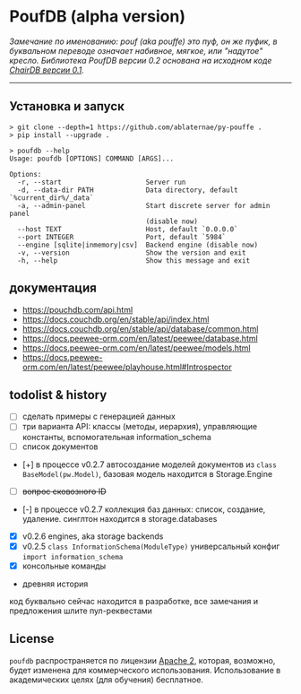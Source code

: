 # PoufDB (alpha version)

_Замечание по именованию: pouf (aka pouffe) это пуф, он же пуфик, в буквальном переводе означает
набивное, мягкое, или "надутое" кресло. Библиотека PoufDB версии 0.2 основана на исходном коде
[ChairDB версии 0.1](https://github.com/marten-de-vries/chairdb/blob/5cd64c7b58eef960a434da672e72c9b73e576283/chairdb/server/__init__.py#L21)._

-----

## Установка и запуск

```console
> git clone --depth=1 https://github.com/ablaternae/py-pouffe .
> pip install --upgrade .
```
```console
> poufdb --help
Usage: poufdb [OPTIONS] COMMAND [ARGS]...

Options:
  -r, --start                     Server run
  -d, --data-dir PATH             Data directory, default `%current_dir%/_data`
  -a, --admin-panel               Start discrete server for admin panel
                                  (disable now)
  --host TEXT                     Host, default `0.0.0.0`
  --port INTEGER                  Port, default `5984`
  --engine [sqlite|inmemory|csv]  Backend engine (disable now)
  -v, --version                   Show the version and exit
  -h, --help                      Show this message and exit
```

## документация

* https://pouchdb.com/api.html
* https://docs.couchdb.org/en/stable/api/index.html
* https://docs.couchdb.org/en/stable/api/database/common.html
* https://docs.peewee-orm.com/en/latest/peewee/database.html
* https://docs.peewee-orm.com/en/latest/peewee/models.html
* https://docs.peewee-orm.com/en/latest/peewee/playhouse.html#Introspector

## todolist & history

* [ ] сделать примеры с генерацией данных
* [ ] три варианта API: классы (методы, иерархия), управляющие константы, вспомогательная information_schema
* [ ] список документов
* [+] в процессе v0.2.7 автосоздание моделей документов из `class BaseModel(pw.Model)`, базовая модель находится в Storage.Engine
* [ ] ~~вопрос сковозного ID~~
* [-] в процессе v0.2.7 коллекция баз данных: список, создание, удаление. синглтон находится в storage.databases
* [x] v0.2.6 engines, aka storage backends
* [x] v0.2.5 `class InformationSchema(ModuleType)` универсальный конфиг `import information_schema`
* [x] консольные команды
* древняя история

код буквально сейчас находится в разработке, все замечания и предложения шлите пул-реквестами


## License

`poufdb` распространяется по лицензии [Apache 2](https://spdx.org/licenses/Apache-2.0.html),
которая, возможно, будет изменена для коммерческого использования. Использование в академических
целях (для обучения) бесплатное.
